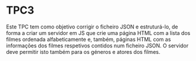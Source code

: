 # TPC3
Este TPC tem como objetivo corrigir o ficheiro JSON e estruturá-lo, de forma a criar um servidor em JS que crie uma página HTML com a lista dos filmes ordenada alfabeticamente e, também, páginas HTML com as informações dos filmes respetivos contidos num ficheiro JSON. O servidor deve permitir isto também para os géneros e atores dos filmes. 
